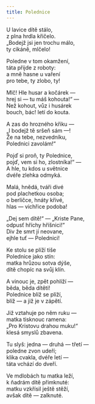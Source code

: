 ```yaml
---
title: Polednice
---
```


U lavice dítě stálo,  
z plna hrdla křičelo.  
„Bodejž jsi jen trochu málo,  
ty cikáně, mlčelo!

Poledne v tom okamžení,  
táta přijde z roboty:  
a mně hasne u vaření  
pro tebe, ty zlobo, ty!

Mlč! Hle husar a kočárek —  
hrej si — tu máš kohouta!“ —  
Než kohout, vůz i husárek  
bouch, bác! letí do kouta.

A zas do hrozného křiku —  
„I bodejž tě sršeň sám —!  
Že na tebe, nezvedníku,  
Polednici zavolám!“

Pojď si proň, ty Polednice,  
pojď, vem si ho, zlostníka!“ —  
A hle, tu kdos u světnice  
dvéře zlehka odmyká.

Malá, hnědá, tváři divé  
pod plachetkou osoba;  
o berličce, hnáty křivé,  
hlas — vichřice podoba!

„Dej sem dítě!“ — „Kriste Pane,  
odpusť hříchy hříšnici!“  
Div že smrt jí neovane,  
ejhle tuť — Polednici!

Ke stolu se plíží tiše  
Polednice jako stín:  
matka hrůzou sotva dýše,  
dítě chopíc na svůj klín.

A vinouc je, zpět pohlíží —  
běda, běda dítěti!  
Polednice blíž se plíží,  
blíž — a již je v zápětí.

Již vztahuje po něm ruku —  
matka tisknouc ramena:  
„Pro Kristovu drahou muku!“  
klesá smyslů zbavena.

Tu slyš: jedna — druhá — třetí —  
poledne zvon udeří;  
klika cvakla, dvéře letí —  
táta vchází do dveří.

Ve mdlobách tu matka leží,  
k ňadrám dítě přimknuté:  
matku vzkřísil ještě stěží,  
avšak dítě — zalknuté.
